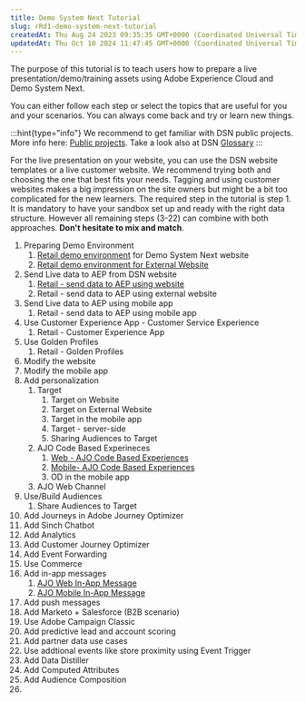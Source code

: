 ```yaml
---
title: Demo System Next Tutorial
slug: rRd1-demo-system-next-tutorial
createdAt: Thu Aug 24 2023 09:35:35 GMT+0000 (Coordinated Universal Time)
updatedAt: Thu Oct 10 2024 11:47:45 GMT+0000 (Coordinated Universal Time)
---
```


The purpose of this tutorial is to teach users how to prepare a live presentation/demo/training assets using Adobe Experience Cloud and Demo System Next.&#x20;

You can either follow each step or select the topics that are useful for you and your scenarios. You can always come back and try or learn new things.&#x20;

:::hint{type="info"}
We recommend to get familiar with DSN public projects. More info here: [Public projects](<../Demo System Next/Public projects.md>). Take a look also at DSN [Glossary](<../Demo System Next/Glossary.md>)
:::

For the live presentation on your website, you can use the DSN website templates or a live customer website. We recommend trying both and choosing the one that best fits your needs. Tagging and using customer websites makes a big impression on the site owners but might be a bit too complicated for the new learners. The required step in the tutorial is step 1. It is mandatory to have your sandbox set up and ready with the right data structure. However all remaining steps (3-22) can combine with both approaches. **Don't hesitate to mix and match**.

1. Preparing Demo Environment
   1. [Retail demo environment](<../Demo System Next/Retail demo environment.md>) for Demo System Next website
   2. [Retail demo environment for External Website](<../Demo System Next/How to set up external website demo_.md>)&#x20;
2. Send Live data to AEP from DSN website
   1. [Retail - send data to AEP using website](<../Demo System Next/Retail - send data to AEP using website.md>)
   2. Retail - send data to AEP using external website
3. Send Live data to AEP using mobile app
   1. Retail - send data to AEP using mobile app
4. Use Customer Experience App - Customer Service Experience
   1. Retail - Customer Experience App
5. Use Golden Profiles
   1. Retail - Golden Profiles
6. Modify the website
7. Modify the mobile app
8. Add personalization
   1. Target
      1. Target on Website
      2. Target on External Website
      3. Target in the mobile app
      4. Target - server-side
      5. Sharing Audiences to Target
   2. AJO Code Based Experineces
      1. [Web - AJO Code Based Experiences](<../Demo System Next/Web - AJO Code Based Experiences.md>)
      2. [Mobile- AJO Code Based Experiences](https://dsn.adobe.com/docs/Ou8m-mobile)
      3. OD in the mobile app
   3. AJO Web Channel
9. Use/Build Audiences
   1. Share Audiences to Target
10. Add Journeys in Adobe Journey Optimizer
11. Add Sinch Chatbot&#x20;
12. Add Analytics
13. Add Customer Journey Optimizer
14. Add Event Forwarding
15. Use Commerce
16. Add in-app messages
    1. [AJO Web In-App Message](https://dsn.adobe.com/docs/ajo-web-in-app-message)
    2. [AJO Mobile In-App Message](https://dsn.adobe.com/docs/ajo-mobile-in-app-message)
17. Add push messages
18. Add Marketo + Salesforce (B2B scenario)
19. Use Adobe Campaign Classic
20. Add predictive lead and account scoring
21. Add partner data use cases
22. Use addtional events like store proximity using Event Trigger
23. Add Data Distiller
24. Add Computed Attributes
25. Add Audience Composition
26.



